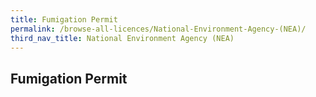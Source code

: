 ```yaml
---
title: Fumigation Permit
permalink: /browse-all-licences/National-Environment-Agency-(NEA)/
third_nav_title: National Environment Agency (NEA)
---
```

## Fumigation Permit
